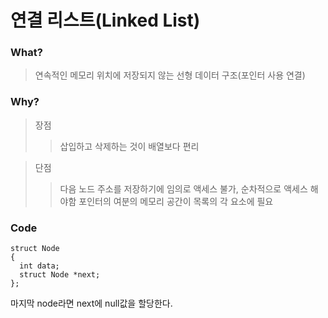 # 연결 리스트(Linked List)

### What?
> 연속적인 메모리 위치에 저장되지 않는 선형 데이터 구조(포인터 사용 연결)

### Why?
> 장점
>> 삽입하고 삭제하는 것이 배열보다 편리

> 단점
>> 다음 노드 주소를 저장하기에 임의로 액세스 불가, 순차적으로 액세스 해야함
>> 포인터의 여분의 메모리 공간이 목록의 각 요소에 필요
### Code
```
struct Node 
{ 
  int data; 
  struct Node *next; 
}; 
```
마지막 node라면 next에 null값을 할당한다.